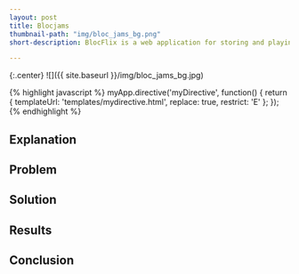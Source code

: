 ```yaml
---
layout: post
title: Blocjams
thumbnail-path: "img/bloc_jams_bg.png"
short-description: BlocFlix is a web application for storing and playing music.

---
```


{:.center}
![]({{ site.baseurl }}/img/bloc_jams_bg.jpg)

{% highlight javascript %}
myApp.directive('myDirective', function() {
    return {
        templateUrl: 'templates/mydirective.html',
        replace: true,
        restrict: 'E'
    };
});
{% endhighlight %}

## Explanation



## Problem



## Solution



## Results



## Conclusion

